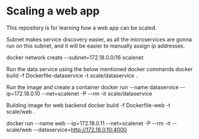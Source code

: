 # Scaling a web app

This repository is for learning how a web app can be scaled.

Subnet makes service discovery easier, as all the microservices are gonna run on this subnet, and it will be easier to
manually assign ip addresses.

docker network create --subnet=172.18.0.0/16 scalenet

Run the data service using the below mentioned docker commands
docker build -f Dockerfile-dataservice -t scale/dataservice .


Run the image and create a container
docker run --name dataservice --ip=172.18.0.10 --net=scalenet -P --rm -it scale/dataservice


Building image for web backend
docker build -f Dockerfile-web -t scale/web .

docker run --name web --ip=172.18.0.11 --net=scalenet -P --rm -it -- scale/web --dataservice=http://172.18.0.10:4000
